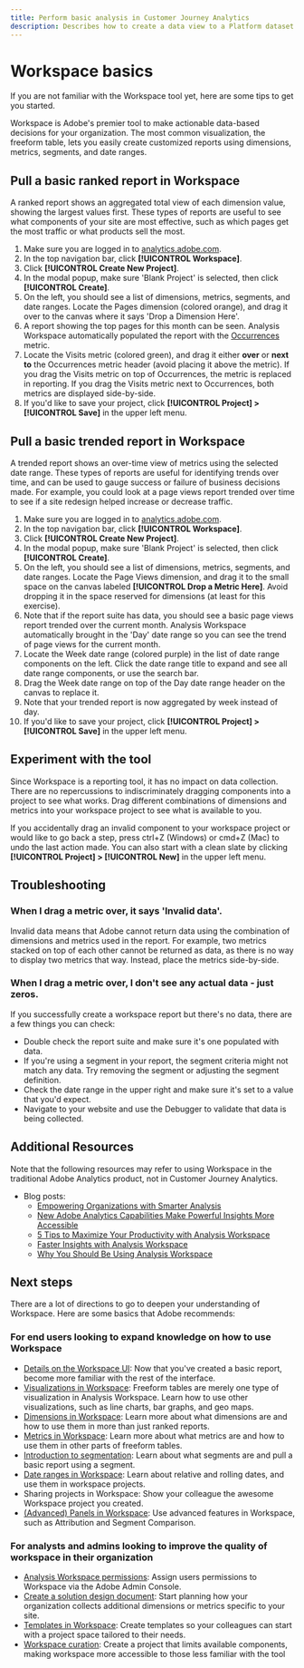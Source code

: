 ```yaml
---
title: Perform basic analysis in Customer Journey Analytics
description: Describes how to create a data view to a Platform dataset in Customer Journey Analytics (CJA)
---
```


# Workspace basics

If you are not familiar with the Workspace tool yet, here are some tips to get you started.

Workspace is Adobe's premier tool to make actionable data-based decisions for your organization. The most common visualization, the freeform table, lets you easily create customized reports using dimensions, metrics, segments, and date ranges.

## Pull a basic ranked report in Workspace

A ranked report shows an aggregated total view of each dimension value, showing the largest values first. These types of reports are useful to see what components of your site are most effective, such as which pages get the most traffic or what products sell the most.

1. Make sure you are logged in to [analytics.adobe.com](https://analytics.adobe.com).
1. In the top navigation bar, click **[!UICONTROL Workspace]**.
1. Click **[!UICONTROL Create New Project]**.
1. In the modal popup, make sure 'Blank Project' is selected, then click **[!UICONTROL Create]**.
1. On the left, you should see a list of dimensions, metrics, segments, and date ranges. Locate the Pages dimension (colored orange), and drag it over to the canvas where it says 'Drop a Dimension Here'.
1. A report showing the top pages for this month can be seen. Analysis Workspace automatically populated the report with the [Occurrences](https://docs.adobe.com/content/help/en/analytics/components/variables/metrics/metrics-occurrences.html) metric.
1. Locate the Visits metric (colored green), and drag it either **over** or **next to** the Occurrences metric header (avoid placing it above the metric). If you drag the Visits metric on top of Occurrences, the metric is replaced in reporting. If you drag the Visits metric next to Occurrences, both metrics are displayed side-by-side.
1. If you'd like to save your project, click **[!UICONTROL Project] > [!UICONTROL Save]** in the upper left menu.

## Pull a basic trended report in Workspace

A trended report shows an over-time view of metrics using the selected date range. These types of reports are useful for identifying trends over time, and can be used to gauge success or failure of business decisions made. For example, you could look at a page views report trended over time to see if a site redesign helped increase or decrease traffic.

1. Make sure you are logged in to [analytics.adobe.com](https://analytics.adobe.com).
1. In the top navigation bar, click **[!UICONTROL Workspace]**.
1. Click **[!UICONTROL Create New Project]**.
1. In the modal popup, make sure 'Blank Project' is selected, then click **[!UICONTROL Create]**.
1. On the left, you should see a list of dimensions, metrics, segments, and date ranges. Locate the Page Views dimension, and drag it to the small space on the canvas labeled **[!UICONTROL Drop a Metric Here]**. Avoid dropping it in the space reserved for dimensions (at least for this exercise).
1. Note that if the report suite has data, you should see a basic page views report trended over the current month. Analysis Workspace automatically brought in the 'Day' date range so you can see the trend of page views for the current month.
1. Locate the Week date range (colored purple) in the list of date range components on the left. Click the date range title to expand and see all date range components, or use the search bar.
1. Drag the Week date range on top of the Day date range header on the canvas to replace it.
1. Note that your trended report is now aggregated by week instead of day.
1. If you'd like to save your project, click **[!UICONTROL Project] > [!UICONTROL Save]** in the upper left menu.

## Experiment with the tool

Since Workspace is a reporting tool, it has no impact on data collection. There are no repercussions to indiscriminately dragging components into a project to see what works. Drag different combinations of dimensions and metrics into your workspace project to see what is available to you.

If you accidentally drag an invalid component to your workspace project or would like to go back a step, press ctrl+Z (Windows) or cmd+Z (Mac) to undo the last action made. You can also start with a clean slate by clicking **[!UICONTROL Project] > [!UICONTROL New]** in the upper left menu.

## Troubleshooting

### When I drag a metric over, it says 'Invalid data'.

Invalid data means that Adobe cannot return data using the combination of dimensions and metrics used in the report. For example, two metrics stacked on top of each other cannot be returned as data, as there is no way to display two metrics that way. Instead, place the metrics side-by-side.

### When I drag a metric over, I don't see any actual data - just zeros.

If you successfully create a workspace report but there's no data, there are a few things you can check:

* Double check the report suite and make sure it's one populated with data.
* If you're using a segment in your report, the segment criteria might not match any data. Try removing the segment or adjusting the segment definition.
* Check the date range in the upper right and make sure it's set to a value that you'd expect.
* Navigate to your website and use the Debugger to validate that data is being collected.

## Additional Resources

Note that the following resources may refer to using Workspace in the traditional Adobe Analytics product, not in Customer Journey Analytics.

* Blog posts:
  * [Empowering Organizations with Smarter Analysis](https://blogs.adobe.com/digitalmarketing/analytics/adobe-analytics-fall-2016-release-empowering-organizations-smarter-analysis/)
  * [New Adobe Analytics Capabilities Make Powerful Insights More Accessible](https://blogs.adobe.com/digitalmarketing/analytics/new-adobe-analytics-capabilities-make-powerful-insights-accessible/)
  * [5 Tips to Maximize Your Productivity with Analysis Workspace](https://blogs.adobe.com/digitalmarketing/analytics/5-tips-maximize-productivity-analysis-workspace/)
  * [Faster Insights with Analysis Workspace](https://blogs.adobe.com/digitalmarketing/analytics/faster-insights-with-the-analysis-workspace/)
  * [Why You Should Be Using Analysis Workspace](https://blogs.adobe.com/digitalmarketing/analytics/why-you-should-be-using-analysis-workspace-in-adobe-analytics/)

## Next steps

There are a lot of directions to go to deepen your understanding of Workspace. Here are some basics that Adobe recommends:

### For end users looking to expand knowledge on how to use Workspace

* [Details on the Workspace UI](https://docs.adobe.com/content/help/en/analytics/analyze/analysis-workspace/build-workspace-project/t-freeform-project.html): Now that you've created a basic report, become more familiar with the rest of the interface.
* [Visualizations in Workspace](https://docs.adobe.com/content/help/en/analytics/analyze/analysis-workspace/visualizations/freeform-analysis-visualizations.html): Freeform tables are merely one type of visualization in Analysis Workspace. Learn how to use other visualizations, such as line charts, bar graphs, and geo maps.
* [Dimensions in Workspace](https://docs.adobe.com/content/help/en/analytics/analyze/analysis-workspace/components/dimensions/t-breakdown-fa.html): Learn more about what dimensions are and how to use them in more than just ranked reports.
* [Metrics in Workspace](https://docs.adobe.com/content/help/en/analytics/analyze/analysis-workspace/components/apply-create-metrics.html): Learn more about what metrics are and how to use them in other parts of freeform tables.
* [Introduction to segmentation](https://docs.adobe.com/content/help/en/analytics/analyze/analysis-workspace/components/t-freeform-project-segment.html): Learn about what segments are and pull a basic report using a segment.
* [Date ranges in Workspace](https://docs.adobe.com/content/help/en/analytics/analyze/analysis-workspace/components/calendar-date-ranges/calendar.html): Learn about relative and rolling dates, and use them in workspace projects.
* Sharing projects in Workspace: Show your colleague the awesome Workspace project you created.
* [(Advanced) Panels in Workspace](c-panels/panels.md): Use advanced features in Workspace, such as Attribution and Segment Comparison.

### For analysts and admins looking to improve the quality of workspace in their organization

* [Analysis Workspace permissions](https://marketing.adobe.com/resources/help/en_US/mcloud/admin_getting_started.html): Assign users permissions to Workspace via the Adobe Admin Console.
* [Create a solution design document](/help/implement/prepare/solution-design.md): Start planning how your organization collects additional dimensions or metrics specific to your site.
* [Templates in Workspace](/help/analyze/analysis-workspace/build-workspace-project/starter-projects.md): Create templates so your colleagues can start with a project space tailored to their needs.
* [Workspace curation](curate-share/curate.md): Create a project that limits available components, making workspace more accessible to those less familiar with the tool
